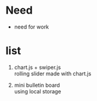 # Need

-   need for work

# list

1. chart.js + swiper.js <br />
   rolling slider made with chart.js

2. mini bulletin board <br />
   using local storage
